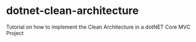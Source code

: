 # dotnet-clean-architecture
Tutorial on how to implement the Clean Architecture in a dotNET Core MVC Project
